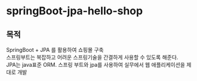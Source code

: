 # springBoot-jpa-hello-shop

## 목적
SpringBoot + JPA 를 활용하여 쇼핑몰 구축   
스프링부트는 복잡하고 어려운 스프링기술을 간결하게 사용할 수 있도록 해준다.   
JPA는 java표준 ORM. 스프링 부트와 jpa를 사용하여 실무에서 웹 애플리케이션을 제대로 개발   
